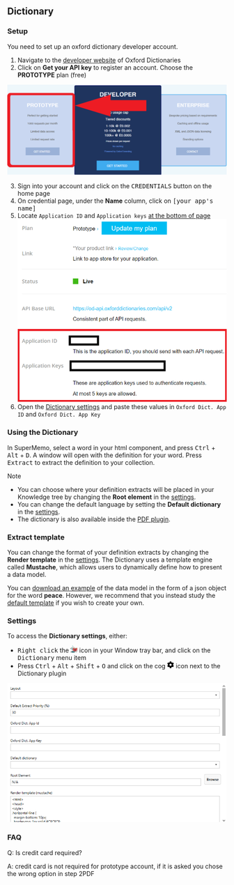 ## Dictionary

### Setup

You need to set up an oxford dictionary developer account.

1. Navigate to the [developer website](https://developer.oxforddictionaries.com/) of Oxford Dictionaries
2. Click on **Get your API key** to register an account. Choose the **PROTOTYPE** plan (free)

![](content/images/plugin-dictionary/dictionary-signup-prototype.png)

3. Sign into your account and click on the <kbd>CREDENTIALS</kbd> button on the home page
4. On credential page, under the **Name** column, click on <kbd>[your app's name]</kbd>
5. Locate `Application ID` and `Application keys` [at the bottom of page ![](content/images/plugin-dictionary/dictionary-signup-dev-account-credentials.png)](content/images/plugin-dictionary/dictionary-signup-dev-account-credentials.png ':ignore @tooltip-preview')
5. Open the [Dictionary settings](#settings) and paste these values in `Oxford Dict. App ID` and `Oxford Dict. App Key`

### Using the Dictionary

In SuperMemo, select a word in your html component, and press <kbd>Ctrl</kbd> + <kbd>Alt</kbd> + <kbd>D</kbd>. A window will open with the definition for your word. Press <kbd>Extract</kbd> to extract the definition to your collection.

> [!NOTE]
> - You can choose where your definition extracts will be placed in your Knowledge tree by changing the **Root element** in the [settings](#settings).
> - You can change the default language by setting the **Default dictionary** in the [settings](#settings).
> - The dictionary is also available inside the [PDF plugin](plugin-pdf#pdf-dictionary).

### Extract template

You can change the format of your definition extracts by changing the **Render template** in the [settings](#settings). The Dictionary uses a template engine called **Mustache**, which allows users to dynamically define how to present a data model.

You can [download an example](content/data/plugin-pdf-oxford-dictionaries-model.json ':ignore') of the data model in the form of a json object for the word **peace**. However, we recommend that you instead study the [default template](content/data/plugin-pdf-default-template.txt ':ignore') if you wish to create your own.

### Settings

To access the **Dictionary settings**, either:
  - <kbd>Right click</kbd> the ![](content/images/icons/robot-16.png) icon in your Window tray bar, and click on the <kbd>Dictionary</kbd> menu item
  - Press <kbd>Ctrl</kbd> + <kbd>Alt</kbd> + <kbd>Shift</kbd> + <kbd>O</kbd> and click on the cog ![](content/images/icons/cog.png) icon next to the Dictionary plugin

![](content/images/plugin-dictionary/dictionary-settings.png)

### FAQ

Q: Is credit card required?

A: credit card is not required for prototype account, if it is asked you chose the wrong option in step 2PDF
